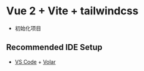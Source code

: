 # Vue 2 + Vite + tailwindcss

- 初始化项目


## Recommended IDE Setup

- [VS Code](https://code.visualstudio.com/) + [Volar](https://marketplace.visualstudio.com/items?itemName=Vue.volar)
